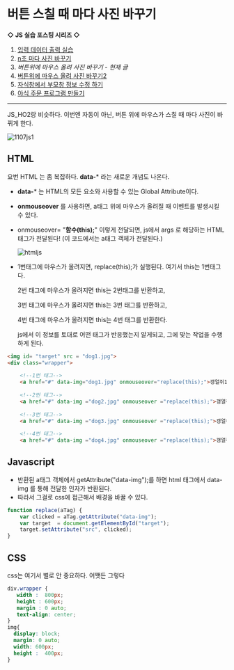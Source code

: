 # 버튼 스칠 때 마다 사진 바꾸기

**◇ JS 실습 포스팅 시리즈 ◇**

1. [입력 데이터 출력 실습](https://yejip.com/web/2020-11-04-JS_HO1) 
2.  [n초 마다 사진 바꾸기](https://yejip.com/web/2020-11-06-JS_HO2) 
3. *버튼위에 마우스 올려 사진 바꾸기 - 현재 글*
4.  [버튼위에 마우스 올려 사진 바꾸기2](https://yejip.com/web/2020-11-07-JS_HO4/) 
5.  [자식창에서 부모창 정보 수정 하기](https://yejip.com/web/2020-11-07-JS_HO5/) 
6.  [야식 주문 프로그램 만들기](https://yejip.com/web/2020-11-09-JS_HO6/)

---

JS_HO2랑 비슷하다. 이번엔 자동이 아닌, 버튼 위에 마우스가 스칠 때 마다 사진이 바뀌게 한다.

![1107js1](https://user-images.githubusercontent.com/37058233/98470682-af4d9480-222a-11eb-99c1-77143231bb05.gif)

## **HTML**

요번 HTML 는 좀 복잡하다. **data-*** 라는 새로운 개념도 나온다. 

- **data-*** 는 HTML의 모든 요소와 사용할 수 있는 Global Attribute이다. 

- **onmouseover** 를 사용하면, a태그 위에 마우스가 올려질 때 이벤트를 발생시킬 수 있다.

- onmouseover= "**함수(this);**" 이렇게 전달되면, js에서 args 로 해당하는 HTML 태그가 전달된다! (이 코드에서는 a태그 객체가 전달된다.)

   ![htmljs](https://user-images.githubusercontent.com/37058233/98914430-01810500-250c-11eb-9e74-92ddf249185e.PNG)

- 1번태그에 마우스가 올려지면, replace(this);가 실행된다. 여기서 this는 1번태그다.

   2번 태그에 마우스가 올려지면 this는 2번태그를 반환하고,

   3번 태그에 마우스가 올려지면 this는 3번 태그를 반환하고, 

  4번 태그에 마우스가 올려지면 this는 4번 태그를 반환한다.

  js에서 이 정보를 토대로 어떤 태그가 반응했는지 알게되고, 그에 맞는 작업을 수행하게 된다.

```html
<img id= "target" src = "dog1.jpg">
<div class="wrapper">
    
    <!--1번 태그-->
    <a href="#" data-img="dog1.jpg" onmouseover="replace(this);">갱얼쥐1</a>&nbsp;
    
    <!--2번 태그-->
    <a href="#" data-img ="dog2.jpg" onmouseover ="replace(this);">갱얼쥐2</a>&nbsp;
    
    <!--3번 태그-->
    <a href="#" data-img ="dog3.jpg" onmouseover ="replace(this);">갱얼쥐3</a>&nbsp;
    
    <!--4번 태그-->
    <a href="#" data-img ="dog4.jpg" onmouseover ="replace(this);">갱얼쥐4</a>&nbsp;
```

## Javascript

- 반환된 a태그 객체에서 getAttribute("data-img");를 하면 html 태그에서 data-img 를 통해 전달한 인자가 반환된다.
- 따라서 그걸로 css에 접근해서 배경을 바꿀 수 있다. 

```javascript
function replace(aTag) {
    var clicked = aTag.getAttribute("data-img");
    var target  = document.getElementById("target");
    target.setAttribute("src", clicked);
}
```



## CSS

css는 여기서 별로 안 중요하다. 어쨋든 그렇다

```CSS
div.wrapper {
   width :  800px;
   height : 600px;
   margin : 0 auto;
   text-align: center;
}
img{
  display: block;
  margin: 0 auto;
  width: 600px;
  height :  400px;
}
```

